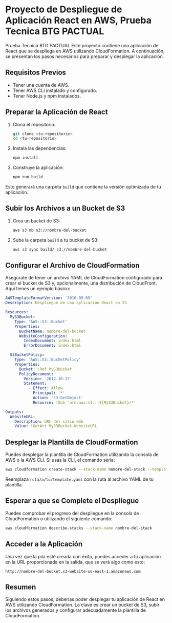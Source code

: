 
# Proyecto de Despliegue de Aplicación React en AWS, Prueba Tecnica BTG PACTUAL
Prueba Tecnica BTG PACTUAL
Este proyecto contiene una aplicación de React que se despliega en AWS utilizando CloudFormation. A continuación, se presentan los pasos necesarios para preparar y desplegar la aplicación.

## Requisitos Previos

- Tener una cuenta de AWS.
- Tener AWS CLI instalado y configurado.
- Tener Node.js y npm instalados.

## Preparar la Aplicación de React

1. Clona el repositorio:
   ```bash
   git clone <tu-repositorio>
   cd <tu-repositorio>
   ```

2. Instala las dependencias:
   ```bash
   npm install
   ```

3. Construye la aplicación:
   ```bash
   npm run build
   ```

Esto generará una carpeta `build` que contiene la versión optimizada de tu aplicación.

## Subir los Archivos a un Bucket de S3

1. Crea un bucket de S3:
   ```bash
   aws s3 mb s3://nombre-del-bucket
   ```

2. Sube la carpeta `build` a tu bucket de S3:
   ```bash
   aws s3 sync build/ s3://nombre-del-bucket
   ```

## Configurar el Archivo de CloudFormation

Asegúrate de tener un archivo YAML de CloudFormation configurado para crear el bucket de S3 y, opcionalmente, una distribución de CloudFront. Aquí tienes un ejemplo básico:

```yaml
AWSTemplateFormatVersion: '2010-09-09'
Description: Despliegue de una aplicación React en S3

Resources:
  MyS3Bucket:
    Type: 'AWS::S3::Bucket'
    Properties:
      BucketName: nombre-del-bucket
      WebsiteConfiguration:
        IndexDocument: index.html
        ErrorDocument: index.html

  S3BucketPolicy:
    Type: 'AWS::S3::BucketPolicy'
    Properties:
      Bucket: !Ref MyS3Bucket
      PolicyDocument:
        Version: '2012-10-17'
        Statement:
          - Effect: Allow
            Principal: '*'
            Action: 's3:GetObject'
            Resource: !Sub 'arn:aws:s3:::${MyS3Bucket}/*'

Outputs:
  WebsiteURL:
    Description: URL del sitio web
    Value: !GetAtt MyS3Bucket.WebsiteURL
```

## Desplegar la Plantilla de CloudFormation

Puedes desplegar la plantilla de CloudFormation utilizando la consola de AWS o la AWS CLI. Si usas la CLI, el comando sería:

```bash
aws cloudformation create-stack --stack-name nombre-del-stack --template-body file://ruta/a/tu/template.yaml
```

Reemplaza `ruta/a/tu/template.yaml` con la ruta al archivo YAML de tu plantilla.

## Esperar a que se Complete el Despliegue

Puedes comprobar el progreso del despliegue en la consola de CloudFormation o utilizando el siguiente comando:

```bash
aws cloudformation describe-stacks --stack-name nombre-del-stack
```

## Acceder a la Aplicación

Una vez que la pila esté creada con éxito, puedes acceder a tu aplicación en la URL proporcionada en la salida, que se verá algo como esto:

```
http://nombre-del-bucket.s3-website-us-east-1.amazonaws.com
```

## Resumen

Siguiendo estos pasos, deberías poder desplegar tu aplicación de React en AWS utilizando CloudFormation. La clave es crear un bucket de S3, subir los archivos generados y configurar adecuadamente la plantilla de CloudFormation.
